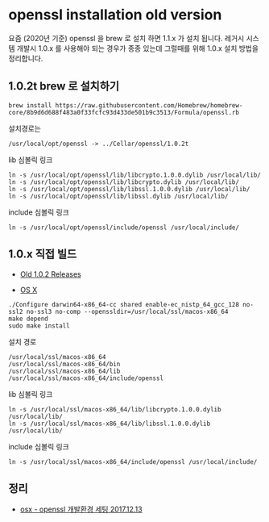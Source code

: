 # openssl installation old version
요즘 (2020년 기준) openssl 을 brew 로 설치 하면 1.1.x 가 설치 됩니다. 레거시 시스템 개발시 1.0.x 를 사용해야 되는 경우가 종종 있는데 그럴때를 위해 1.0.x 설치 방법을 정리합니다.

## 1.0.2t brew 로 설치하기
```
brew install https://raw.githubusercontent.com/Homebrew/homebrew-core/8b9d6d688f483a0f33fcfc93d433de501b9c3513/Formula/openssl.rb
```

설치경로는
```
/usr/local/opt/openssl -> ../Cellar/openssl/1.0.2t
```

lib 심볼릭 링크
```
ln -s /usr/local/opt/openssl/lib/libcrypto.1.0.0.dylib /usr/local/lib/
ln -s /usr/local/opt/openssl/lib/libcrypto.dylib /usr/local/lib/
ln -s /usr/local/opt/openssl/lib/libssl.1.0.0.dylib /usr/local/lib/
ln -s /usr/local/opt/openssl/lib/libssl.dylib /usr/local/lib/
```

include 심볼릭 링크
```
ln -s /usr/local/opt/openssl/include/openssl /usr/local/include/
```


## 1.0.x 직접 빌드
* [Old 1.0.2 Releases](https://www.openssl.org/source/old/1.0.2/)

* [OS X](https://wiki.openssl.org/index.php/Compilation_and_Installation#OS_X)

```
./Configure darwin64-x86_64-cc shared enable-ec_nistp_64_gcc_128 no-ssl2 no-ssl3 no-comp --openssldir=/usr/local/ssl/macos-x86_64
make depend
sudo make install
```

설치 경로
```
/usr/local/ssl/macos-x86_64
/usr/local/ssl/macos-x86_64/bin
/usr/local/ssl/macos-x86_64/lib
/usr/local/ssl/macos-x86_64/include/openssl
```

lib 심볼릭 링크
```
ln -s /usr/local/ssl/macos-x86_64/lib/libcrypto.1.0.0.dylib /usr/local/lib/
ln -s /usr/local/ssl/macos-x86_64/lib/libssl.1.0.0.dylib /usr/local/lib/

```

include 심볼릭 링크
```
ln -s /usr/local/ssl/macos-x86_64/include/openssl /usr/local/include/
```

## 정리
* [osx - openssl 개발환경 세팅 2017.12.13](https://junho85.pe.kr/731)